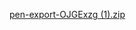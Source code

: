 [pen-export-OJGExzg (1).zip](https://github.com/walidlm11/fightclubdailychallenge1/files/14952620/pen-export-OJGExzg.1.zip)
